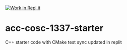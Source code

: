 [![Work in Repl.it](https://classroom.github.com/assets/work-in-replit-14baed9a392b3a25080506f3b7b6d57f295ec2978f6f33ec97e36a161684cbe9.svg)](https://classroom.github.com/online_ide?assignment_repo_id=3014828&assignment_repo_type=AssignmentRepo)
# acc-cosc-1337-starter
C++ starter code with CMake 
test sync 
updated in replit
